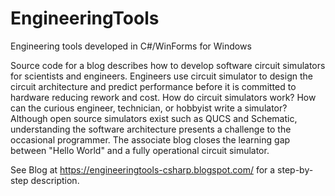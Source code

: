 # EngineeringTools
Engineering tools developed in C#/WinForms for Windows

Source code for a blog describes how to develop software circuit simulators for scientists and engineers. Engineers use circuit simulator to design the circuit architecture and predict performance before it is committed to hardware reducing rework and cost.  How do circuit simulators work? How can the curious engineer, technician, or hobbyist write a simulator? Although open source simulators exist such as QUCS and Schematic, understanding the software architecture presents a challenge to the occasional programmer. The associate blog closes the learning gap between "Hello World" and a fully operational circuit simulator.

See Blog at https://engineeringtools-csharp.blogspot.com/ for a step-by-step description.
